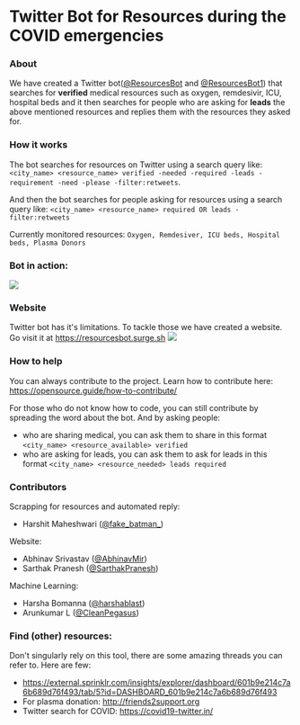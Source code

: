 # Twitter Bot for Resources during the COVID emergencies 

### About

We have created a Twitter bot([@ResourcesBot](https://twitter.com/ResourcesBot) and [@ResourcesBot1](https://twitter.com/ResourcesBot1)) that searches for **verified** medical resources such as oxygen, remdesivir, ICU, hospital beds and it then searches for people who are asking for **leads** the above mentioned resources and replies them with the resources they asked for.

### How it works

The bot searches for resources on Twitter using a search query like:
`<city_name> <resource_name> verified -needed -required -leads -requirement -need -please -filter:retweets`. 

And then the bot searches for people asking for resources using a search query like:
`<city_name> <resource_name> required OR leads -filter:retweets`

Currently monitored resources: `Oxygen, Remdesiver, ICU beds, Hospital beds, Plasma Donors`

### Bot in action:
![]("images/bot.jpg")

### Website

Twitter bot has it's limitations. To tackle those we have created a website. Go visit it at https://resourcesbot.surge.sh
![]("images/website.png") 

### How to help

You can always contribute to the project. Learn how to contribute here: https://opensource.guide/how-to-contribute/

For those who do not know how to code, you can still contribute by spreading the word about the bot. And by asking people:
- who are sharing medical, you can ask them to share in this format `<city_name> <resource_available> verified`
- who are asking for leads, you can ask them to ask for leads in this format `<city_name> <resource_needed> leads required`

### Contributors

Scrapping for resources and automated reply:
- Harshit Maheshwari ([@fake_batman_](https://twitter.com/fake_batman_))

Website:
- Abhinav Srivastav ([@AbhinavMir](https://github.com/AbhinavMir/))
- Sarthak Pranesh ([@SarthakPranesh](https://github.com/sarthakpranesh))

Machine Learning:
- Harsha Bomanna ([@harshablast](https://github.com/harshablast))
- Arunkumar L ([@CleanPegasus](https://github.com/CleanPegasus/))

### Find (other) resources:

Don't singularly rely on this tool, there are some amazing threads you can refer to. Here are few: 
- https://external.sprinklr.com/insights/explorer/dashboard/601b9e214c7a6b689d76f493/tab/5?id=DASHBOARD_601b9e214c7a6b689d76f493
- For plasma donation: http://friends2support.org
- Twitter search for COVID: https://covid19-twitter.in/